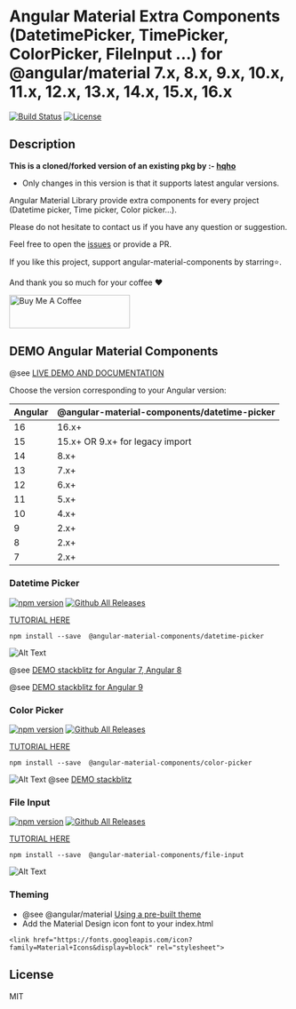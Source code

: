 # Angular Material Extra Components (DatetimePicker, TimePicker, ColorPicker, FileInput ...) for @angular/material 7.x, 8.x, 9.x, 10.x, 11.x, 12.x, 13.x, 14.x, 15.x, 16.x

[![Build Status](https://travis-ci.com/h2qutc/angular-material-components.svg?branch=master)](https://travis-ci.com/h2qutc/angular-material-components)
[![License](https://img.shields.io/npm/l/angular-material-components.svg)](https://www.npmjs.com/package/angular-material-components)

## Description

**This is a cloned/forked version of an existing pkg by :- [hqho](https://github.com/h2qutc)**

- Only changes in this version is that it supports latest angular versions.

Angular Material Library provide extra components for every project (Datetime picker, Time picker, Color picker...).

Please do not hesitate to contact us if you have any question or suggestion.

Feel free to open the [issues](https://github.com/h2qutc/angular-material-components/issues) or provide a PR.

If you like this project, support angular-material-components by starring⭐.

And thank you so much for your coffee ❤️

<a href="https://www.buymeacoffee.com/h2qutc" target="_blank"><img src="https://cdn.buymeacoffee.com/buttons/v2/default-yellow.png" alt="Buy Me A Coffee" style="height: 60px !important;width: 217px !important;" ></a>

## DEMO Angular Material Components

@see [LIVE DEMO AND DOCUMENTATION](https://h2qutc.github.io/angular-material-components/)

Choose the version corresponding to your Angular version:

| Angular | @angular-material-components/datetime-picker |
| ------- | -------------------------------------------- |
| 16      | 16.x+                                        |
| 15      | 15.x+ OR 9.x+ for legacy import              |
| 14      | 8.x+                                         |
| 13      | 7.x+                                         |
| 12      | 6.x+                                         |
| 11      | 5.x+                                         |
| 10      | 4.x+                                         |
| 9       | 2.x+                                         |
| 8       | 2.x+                                         |
| 7       | 2.x+                                         |

### Datetime Picker

[![npm version](https://badge.fury.io/js/%40angular-material-components%2Fdatetime-picker.svg)](https://www.npmjs.com/package/@angular-material-components/datetime-picker)
[![Github All Releases](https://img.shields.io/npm/dt/@angular-material-components/datetime-picker.svg)]()

[TUTORIAL HERE](https://h2qutc.github.io/angular-material-components/)

```
npm install --save  @angular-material-components/datetime-picker
```

![Alt Text](demo_datetime_picker.png)

@see [DEMO stackblitz for Angular 7, Angular 8](https://stackblitz.com/edit/demo-ngx-mat-datetime-picker)

@see [DEMO stackblitz for Angular 9](https://stackblitz.com/edit/demo-ngx-mat-datetime-picker-angular9)

### Color Picker

[![npm version](https://badge.fury.io/js/%40angular-material-components%2Fcolor-picker.svg)](https://www.npmjs.com/package/@angular-material-components/color-picker)
[![Github All Releases](https://img.shields.io/npm/dt/@angular-material-components/color-picker.svg)]()

[TUTORIAL HERE](https://h2qutc.github.io/angular-material-components/)

```
npm install --save  @angular-material-components/color-picker
```

![Alt Text](demo_color_picker.png)
@see [DEMO stackblitz](https://stackblitz.com/edit/demo-ngx-mat-color-picker)

### File Input

[![npm version](https://badge.fury.io/js/%40angular-material-components%2Ffile-input.svg)](https://www.npmjs.com/package/@angular-material-components/file-input)
[![Github All Releases](https://img.shields.io/npm/dt/@angular-material-components/file-input.svg)]()

[TUTORIAL HERE](https://h2qutc.github.io/angular-material-components/)

```
npm install --save  @angular-material-components/file-input
```

![Alt Text](demo_file_input.png)

### Theming

- @see @angular/material [Using a pre-built theme](https://material.angular.io/guide/theming#using-a-pre-built-theme)
- Add the Material Design icon font to your index.html

```
<link href="https://fonts.googleapis.com/icon?family=Material+Icons&display=block" rel="stylesheet">
```

## License

MIT
